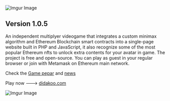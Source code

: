 ![Imgur Image](http://i.imgur.com/3SqZpCN.jpg)


## Version 1.0.5

An independent multiplyer videogame that integrates a custom minimax algorithm and Ethereum Blockchain smart contracts into a single-page website built in PHP and JavaScript, it also recognize some of the most popular Ethereum nfts to unlock extra contents for your avatar in game. The project is free and open-source. You can play as guest in your regular browser or join with Metamask on Ethereum main network. 


Check the [Game pepar](https://medium.com/@didakoo/jungle-game-pepar-afd5fb84f18e) and [news](https://twitter.com/didakoo_games)

Play now  ---> [didakoo.com](https://didakoo.com) 


![Imgur Image](http://i.imgur.com/fj8XkoO.jpg)


